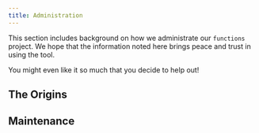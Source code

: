```yaml
---
title: Administration
---
```


This section includes background on how we administrate our `functions` project. We hope that the information noted here brings peace and trust in using the tool.

You might even like it so much that you decide to help out!

## The Origins

## Maintenance

<!-- ## SECTION ABOUT VENTRESS ##

## ## -->

